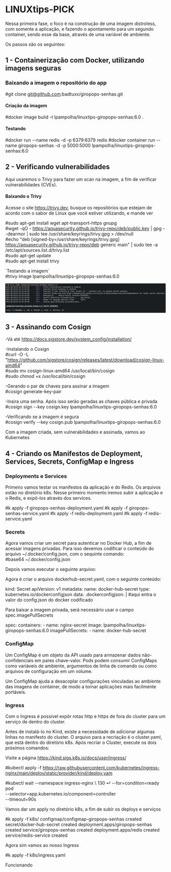 # LINUXtips-PICK

Nessa primeira fase, o foco é na construção de uma imagem distroless, com somente a aplicação, e fazendo o apontamento para um segundo container, sendo esse da base, através de uma variável de ambiente.

Os passos são os seguintes:

## 1 - Containerização com Docker, utilizando imagens seguras 

### Baixando a imagem o repositório do app

#git clone git@github.com:badtuxx/giropops-senhas.git

#### Criação da imagem

#docker image build -t lpampolha/linuxtips-giropops-senhas:6.0 .

#### Testando

#docker run --name redis -d -p 6379:6379 redis
#docker container run --name giropops-senhas -d -p 5000:5000 lpampolha/linuxtips-giropops-senhas:6.0

## 2 - Verificando vulnerabilidades

Aqui usaremos o Trivy para fazer um scan na imagem, a fim de verificar vulnerabilidades (CVEs).  

#### Baixando o Trivy 

Acesse o site https://trivy.dev, busque os repositórios que estejam de acordo com o sabor de Linux que você estiver utilizando, e mande ver

#sudo apt-get install wget apt-transport-https gnupg <br />
#wget -qO - https://aquasecurity.github.io/trivy-repo/deb/public.key | gpg --dearmor | sudo tee /usr/share/keyrings/trivy.gpg > /dev/null <br />
#echo "deb [signed-by=/usr/share/keyrings/trivy.gpg] https://aquasecurity.github.io/trivy-repo/deb generic main" | sudo tee -a /etc/apt/sources.list.d/trivy.list <br />
#sudo apt-get update <br />
#sudo apt-get install trivy <br />

´Testando a imagem´ <br />
#trivy image lpampolha/linuxtips-giropops-senhas:6.0 <br />

<p float="left" >
<img src=./images/zero.png />
</p>

## 3 - Assinando com Cosign

-Vá até https://docs.sigstore.dev/system_config/installation/

-Instalando o Cosign <br />
#curl -O -L "https://github.com/sigstore/cosign/releases/latest/download/cosign-linux-amd64" <br />
#sudo mv cosign-linux-amd64 /usr/local/bin/cosign <br />
#sudo chmod +x /usr/local/bin/cosign <br />

-Gerando o par de chaves para assinar a imagem <br />
#cosign generate-key-pair <br />

-Insira uma senha.  Após isso serão geradas as chaves pública e privada <br />
#cosign sign --key cosign.key lpampolha/linuxtips-giropops-senhas:6.0 <br />

-Verificando se a imagem é segura <br />
#cosign verify --key cosign.pub lpampolha/linuxtips-giropops-senhas:6.0 <br />

Com a imagem criada, sem vulnerabilidades e assinada, vamos ao Kubernetes <br />

## 4 - Criando os Manifestos de Deployment, Services, Secrets, ConfigMap e Ingress

### Deployments e Services

Primeiro vamos testar os manifestos da aplicação e do Redis.  Os arquivos estão no diretório k8s.  Nesse primeiro momento iremos subir a aplicação e o Redis, e expô-los através dos services.

#k apply -f giropops-senhas-deployment.yaml
#k apply -f giropops-senhas-service.yaml
#k apply -f redis-deployment.yaml
#k apply -f redis-service.yaml

### Secrets

Agora vamos criar um secret para autenticar no Docker Hub, a fim de acessar imagens privadas.  Para isso devemos codificar o conteúdo do arquivo ~/.docker/config.json, com o sequinte comando: <br />
#base64 ~/.docker/config.json

Depois vamos executar o seguinte arquivo: <br />

Agora é criar o arquivo dockerhub-secret.yaml, com o seguinte conteúdo:

  kind: Secret
  apiVersion: v1
  metadata:
    name: docker-hub-secret
  type: kubernetes.io/dockerconfigjson
  data:
    .dockerconfigjson: | #aqui entra o valor do config.json do docker codificado

Para baixar a imagem privada, será necessário usar o campo spec.imagePullSecrets

  spec:
    containers:
    - name: nginx-secret
      image: lpampolha/linuxtips-giropops-senhas:6.0
    imagePullSecrets:
    - name: docker-hub-secret

### ConfigMap

Um ConfigMap é um objeto da API usado para armazenar dados não-confidenciais em pares chave-valor. Pods podem consumir ConfigMaps como variáveis de ambiente, argumentos de linha de comando ou como arquivos de configuração em um volume.

Um ConfigMap ajuda a desacoplar configurações vinculadas ao ambiente das imagens de container, de modo a tornar aplicações mais facilmente portáveis.

### Ingress

Com o Ingress é possível expôr rotas http e https de fora do cluster para um serviço de dentro do cluster.

Antes de instalá-lo no Kind, existe a necessidade de adicionar algumas linhas no manifesto do cluster.  O arquivo para a recriação é o cluster.yaml, que está dentro do diretório k8s.  Após recriar o Cluster, execute os dois próximos comandos:

Visite a página https://kind.sigs.k8s.io/docs/user/ingress/

#kubectl apply -f https://raw.githubusercontent.com/kubernetes/ingress-nginx/main/deploy/static/provider/kind/deploy.yam

#kubectl wait --namespace ingress-nginx \                                                                      130 ↵
  --for=condition=ready pod \
  --selector=app.kubernetes.io/component=controller \
  --timeout=90s

Vamos dar um apply no diretório k8s, a fim de subir os deploys e serviços

#k apply -f k8s/
configmap/configmap-giropops-senhas created
secret/docker-hub-secret created
deployment.apps/giropops-senhas created
service/giropops-senhas created
deployment.apps/redis created
service/redis-service created

Agora sim vamos ao nosso Ingress

#k apply -f k8s/ingress.yaml

Funcionando
